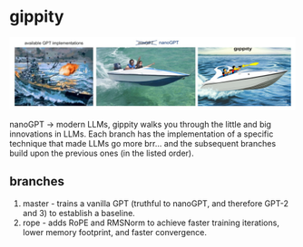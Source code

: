 
# gippity

![gippity](assets/gippity.png)

nanoGPT -> modern LLMs, gippity walks you through the little and big innovations in LLMs. Each branch has the implementation of a specific technique that made LLMs go more brr... and the subsequent branches build upon the previous ones (in the listed order).

## branches

1. master - trains a vanilla GPT (truthful to nanoGPT, and therefore GPT-2 and 3) to establish a baseline.
2. rope - adds RoPE and RMSNorm to achieve faster training iterations, lower memory footprint, and faster convergence.
